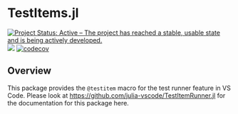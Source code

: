 # TestItems.jl

[![Project Status: Active – The project has reached a stable, usable state and is being actively developed.](https://www.repostatus.org/badges/latest/active.svg)](https://www.repostatus.org/#active)
![](https://github.com/julia-vscode/TestItems.jl/workflows/Run%20tests/badge.svg)
[![codecov](https://codecov.io/gh/julia-vscode/TestItems.jl/branch/main/graph/badge.svg)](https://codecov.io/gh/julia-vscode/TestItems.jl)

## Overview

This package provides the `@testitem` macro for the test runner feature in VS Code. Please look at https://github.com/julia-vscode/TestItemRunner.jl for the documentation for this package here.
